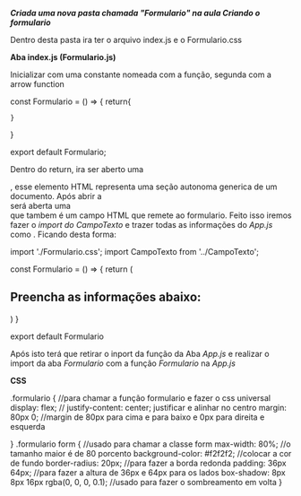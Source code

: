 ***Criada uma nova pasta chamada "Formulario" na aula Criando o formulario***

Dentro desta pasta ira ter o arquivo index.js e o Formulario.css

**Aba index.js (Formulario.js)**

Inicializar com uma constante nomeada com a função, segunda com a arrow function 

const Formulario = () => {
    return{

    }
}

export default Formulario;

Dentro do return, ira ser aberto uma <section>, esse elemento HTML representa uma seção autonoma generica de um documento. Após abrir a <section> será aberta uma <form> que tambem é um campo HTML que remete ao formulario. Feito isso iremos fazer o *import do CampoTexto* e trazer todas as informações do *App.js* como <CampoTexto label="Nome" placeholder="Digite o seu nome" /> . Ficando desta forma:


import './Formulario.css';
import CampoTexto from '../CampoTexto';

const Formulario = () => {
    return (
        <section className="formulario">
            <form>
                <h2>Preencha as informações abaixo:</h2>
                <CampoTexto label="Nome" placeholder="Digite o seu nome" />
                <CampoTexto label="Cargo" placeholder="Digite o seu cargo" />
                <CampoTexto label="Imagem" placeholder="Insira ou digite o caminho da sua imagem" />
            </form>
        </section>
    )
}

export default Formulario


Após isto terá que retirar o inport da função <CampoTexto /> da Aba *App.js*  e realizar o import da aba *Formulario* com a função *Formulario* na *App.js*


**CSS**

.formulario {   //para chamar a função formulario e fazer o css universal
    display: flex;      //
    justify-content: center;   justificar  e alinhar no centro
    margin: 80px 0;     //margin de 80px para cima e para baixo e 0px para direita e esquerda

}
.formulario form {      //usado para chamar a classe form 
    max-width: 80%;     //o tamanho maior é de 80 porcento
    background-color: #f2f2f2;  //colocar a cor de fundo
    border-radius: 20px;    //para fazer a borda redonda
    padding: 36px 64px;     //para fazer a altura de 36px e 64px para os lados
    box-shadow: 8px 8px 16px rgba(0, 0, 0, 0.1);    //usado para fazer o sombreamento em volta
}